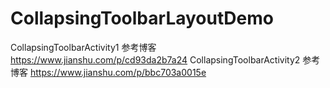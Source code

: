 # CollapsingToolbarLayoutDemo

CollapsingToolbarActivity1 参考博客 https://www.jianshu.com/p/cd93da2b7a24
CollapsingToolbarActivity2 参考博客 https://www.jianshu.com/p/bbc703a0015e
